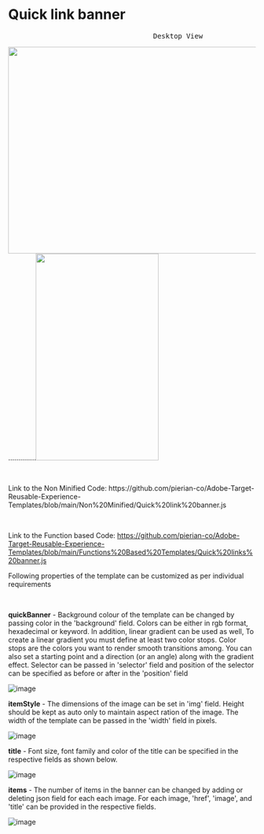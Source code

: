 # Quick link banner
<pre>                                   Desktop View                                                            Mobile View             </pre>
<img src="https://user-images.githubusercontent.com/101316657/176439666-3654cf7e-a04b-4bc3-9666-047f5efde446.png" width="700" height="420">..............<img src="https://user-images.githubusercontent.com/101316657/176440295-f9c12135-bd99-4a03-bcd2-02bd1b5b0017.png" width="250" height="420">


<p>&nbsp;</p>
Link to the Non Minified Code: https://github.com/pierian-co/Adobe-Target-Reusable-Experience-Templates/blob/main/Non%20Minified/Quick%20link%20banner.js
<p>&nbsp;</p>

Link to the Function based Code: https://github.com/pierian-co/Adobe-Target-Reusable-Experience-Templates/blob/main/Functions%20Based%20Templates/Quick%20links%20banner.js

Following properties of the template can be customized as per individual requirements
<p>&nbsp;</p>

**quickBanner** -  Background colour of the template can be changed by passing color in the 'background' field. Colors can be either in rgb format, hexadecimal or keyword. In addition, linear gradient can be used as well, To create a linear gradient you must define at least two color stops. Color stops are the colors you want to render smooth transitions among. You can also set a starting point and a direction (or an angle) along with the gradient effect. Selector can be passed in 'selector' field and position of the selector can be specified as before or after in the 'position' field

![image](https://user-images.githubusercontent.com/101316657/175918099-b018872e-bf8a-4965-89ef-3fbe8572e2e1.png)

**itemStyle** - The dimensions of the image can be set in 'img' field. Height should be kept as auto only to maintain aspect ration of the image. The width of the template can be passed in the 'width' field in pixels. 

![image](https://user-images.githubusercontent.com/101316657/175918351-6890fe80-bc03-4944-8631-5df204ff392a.png)

**title** - Font size, font family and color of the title can be specified in the respective fields as shown below. 

![image](https://user-images.githubusercontent.com/101316657/175918570-22b76c64-1b80-4e34-9c5f-5626de962e64.png)

**items** - The number of items in the banner can be changed by adding or deleting json field for each each image. For each image, 'href', 'image', and 'title' can be provided in the respective fields. 

![image](https://user-images.githubusercontent.com/101316657/175918938-f89e84eb-166b-4aff-b161-c8d7ed2c4f43.png)



